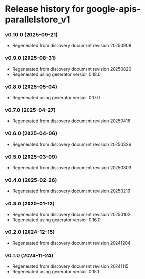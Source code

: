 # Release history for google-apis-parallelstore_v1

### v0.10.0 (2025-09-21)

* Regenerated from discovery document revision 20250908

### v0.9.0 (2025-08-31)

* Regenerated from discovery document revision 20250820
* Regenerated using generator version 0.18.0

### v0.8.0 (2025-05-04)

* Regenerated using generator version 0.17.0

### v0.7.0 (2025-04-27)

* Regenerated from discovery document revision 20250416

### v0.6.0 (2025-04-06)

* Regenerated from discovery document revision 20250326

### v0.5.0 (2025-03-09)

* Regenerated from discovery document revision 20250303

### v0.4.0 (2025-02-26)

* Regenerated from discovery document revision 20250219

### v0.3.0 (2025-01-12)

* Regenerated from discovery document revision 20250102
* Regenerated using generator version 0.16.0

### v0.2.0 (2024-12-15)

* Regenerated from discovery document revision 20241204

### v0.1.0 (2024-11-24)

* Regenerated from discovery document revision 20241115
* Regenerated using generator version 0.15.1

